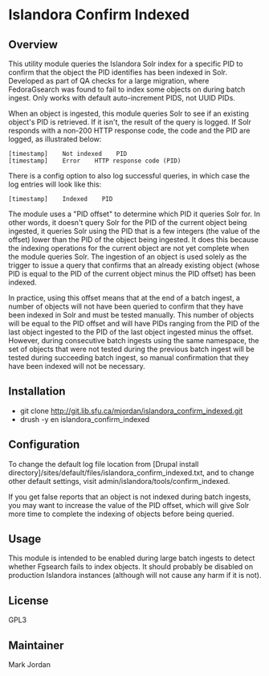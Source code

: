 # Islandora Confirm Indexed

## Overview

This utility module queries the Islandora Solr index for a specific PID to confirm that the object the PID identifies has been indexed in Solr. Developed as part of QA checks for a large migration, where FedoraGsearch was found to fail to index some objects on during batch ingest. Only works with default auto-increment PIDS, not UUID PIDs.

When an object is ingested, this module queries Solr to see if an existing object's PID is retrieved. If it isn't, the result of the query is logged. If Solr responds with a non-200 HTTP response code, the code and the PID are logged, as illustrated below:

```
[timestamp]    Not indexed    PID
[timestamp]    Error    HTTP response code (PID)
```
There is a config option to also log successful queries, in which case the log entries will look like this:

```
[timestamp]    Indexed    PID
```

The module uses a "PID offset" to determine which PID it queries Solr for. In other words, it doesn't query Solr for the PID of the current object being ingested, it queries Solr using the PID that is a few integers (the value of the offset) lower than the PID of the object being ingested. It does this because the indexing operations for the current object are not yet complete when the module queries Solr. The ingestion of an object is used solely as the trigger to issue a query that confirms that an already existing object (whose PID is equal to the PID of the current object minus the PID offset) has been indexed.

In practice, using this offset means that at the end of a batch ingest, a number of objects will not have been queried to confirm that they have been indexed in Solr and must be tested manually. This number of objects will be equal to the PID offset and will have PIDs ranging from the PID of the last object ingested to the PID of the last object ingested minus the offset. However, during consecutive batch ingests using the same namespace, the set of objects that were not tested during the previous batch ingest will be tested during succeeding batch ingest, so manual confirmation that they have been indexed will not be necessary.

## Installation

* git clone http://git.lib.sfu.ca/mjordan/islandora_confirm_indexed.git
* drush -y en islandora_confirm_indexed

## Configuration

To change the default log file location from [Drupal install directory]/sites/default/files/islandora_confirm_indexed.txt, and to change other default settings, visit admin/islandora/tools/confirm_indexed.

If you get false reports that an object is not indexed during batch ingests, you may want to increase the value of the PID offset, which will give Solr more time to complete the indexing of objects before being queried.

## Usage

This module is intended to be enabled during large batch ingests to detect whether Fgsearch fails to index objects. It should probably be disabled on production Islandora instances (although will not cause any harm if it is not).

## License

GPL3

## Maintainer

Mark Jordan
